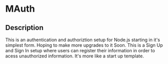 # MAuth

## Description

This is an authentication and authoriztion setup for Node.js starting in it's simplest form. Hoping to make more upgrades to it Soon. This is a Sign Up and Sign In setup where users can register their information in order to acess unauthorized information. It's more like a start up template.